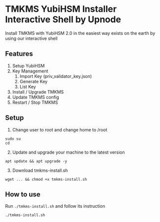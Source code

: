 # TMKMS YubiHSM Installer Interactive Shell by Upnode

Install TMKMS with YubiHSM 2.0 in the easiest way exists on the earth by using our interactive shell

## Features

1. Setup YubiHSM
2. Key Management
    1. Import Key (priv_validator_key.json)
    2. Generate Key
    3. List Key
3. Install / Upgrade TMKMS
4. Update TMKMS config
5. Restart / Stop TMKMS

## Setup

1. Change user to root and change home to /root

```
sudo su
cd
```

2. Update and upgrade your machine to the latest version

```
apt update && apt upgrade -y
```

3. Download tmkms-install.sh

```
wget ... && chmod +x tmkms-install.sh
```

## How to use

Run `./tmkms-install.sh` and follow its instruction

```
./tmkms-install.sh
```


